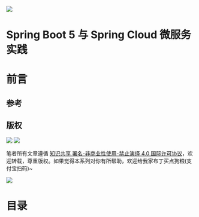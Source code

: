 ![](https://coding.net/u/hoteam/p/Cache/git/raw/master/2017/1/2/1-jYyD5v1QBFKHN1AyqHlzGA.gif)

# Spring Boot 5 与 Spring Cloud 微服务实践

# 前言

## 参考

## 版权

![](https://parg.co/bDY) ![](https://parg.co/bDm)

笔者所有文章遵循 [知识共享 署名-非商业性使用-禁止演绎 4.0 国际许可协议](https://creativecommons.org/licenses/by-nc-nd/4.0/deed.zh)，欢迎转载，尊重版权。如果觉得本系列对你有所帮助，欢迎给我家布丁买点狗粮(支付宝扫码)~

![](https://github.com/wxyyxc1992/OSS/blob/master/2017/8/1/Buding.jpg?raw=true)

# 目录
